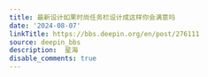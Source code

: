 ```yaml
---
title: 最新设计如果时尚任务栏设计成这样你会满意吗
date: '2024-08-07'
linkTitle: https://bbs.deepin.org/en/post/276111
source: deepin_bbs
description:  星海 
disable_comments: true
---
```


